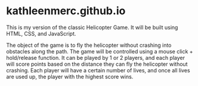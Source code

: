 # kathleenmerc.github.io

This is my version of the classic Helicopter Game.
It will be built using HTML, CSS, and JavaScript.

The object of the game is to fly the helicopter without crashing into obstacles along the path.
The game will be controlled using a mouse click + hold/release function.
It can be played by 1 or 2 players, and each player will score points based on the distance they can fly the helicopter without crashing.
Each player will have a certain number of lives, and once all lives are used up, the player with the highest score wins.
